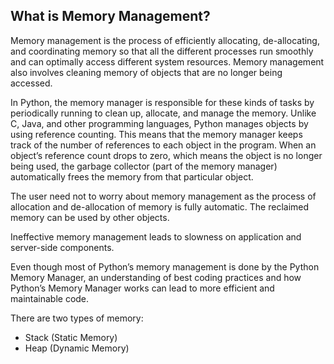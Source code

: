 ## What is Memory Management?

Memory management is the process of efficiently allocating, de-allocating, and coordinating memory so that all the different processes run smoothly and can optimally access different system resources. Memory management also involves cleaning memory of objects that are no longer being accessed.

In Python, the memory manager is responsible for these kinds of tasks by periodically running to clean up, allocate, and manage the memory. Unlike C, Java, and other programming languages, Python manages objects by using reference counting. This means that the memory manager keeps track of the number of references to each object in the program. When an object’s reference count drops to zero, which means the object is no longer being used, the garbage collector (part of the memory manager) automatically frees the memory from that particular object.

The user need not to worry about memory management as the process of allocation and de-allocation of memory is fully automatic. The reclaimed memory can be used by other objects.

Ineffective memory management leads to slowness on application and server-side components.

Even though most of Python’s memory management is done by the Python Memory Manager, an understanding of best coding practices and how Python’s Memory Manager works can lead to more efficient and maintainable code.

There are two types of memory:

- Stack (Static Memory)
- Heap (Dynamic Memory)
